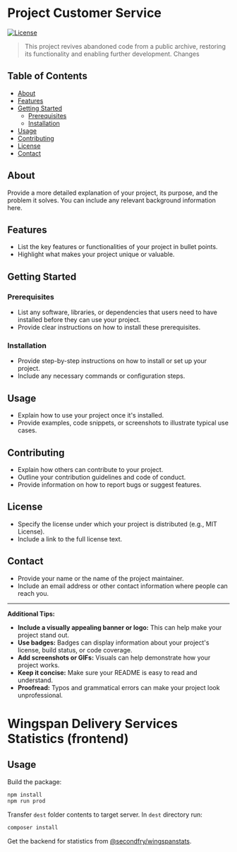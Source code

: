 # Project Customer Service

[![License](https://img.shields.io/badge/License-MIT-yellow.svg)](https://opensource.org/licenses/MIT)

> This project revives abandoned code from a public archive, restoring its functionality and enabling further development.
> Changes

## Table of Contents

- [About](#about)
- [Features](#features)
- [Getting Started](#getting-started)
    - [Prerequisites](#prerequisites)
    - [Installation](#installation)
- [Usage](#usage)
- [Contributing](#contributing)
- [License](#license)
- [Contact](#contact)

## About

Provide a more detailed explanation of your project, its purpose, and the problem it solves. You can include any relevant background information here.

## Features

- List the key features or functionalities of your project in bullet points.
- Highlight what makes your project unique or valuable.

## Getting Started

### Prerequisites

- List any software, libraries, or dependencies that users need to have installed before they can use your project.
- Provide clear instructions on how to install these prerequisites.

### Installation

- Provide step-by-step instructions on how to install or set up your project.
- Include any necessary commands or configuration steps.

## Usage

- Explain how to use your project once it's installed.
- Provide examples, code snippets, or screenshots to illustrate typical use cases.

## Contributing

- Explain how others can contribute to your project.
- Outline your contribution guidelines and code of conduct.
- Provide information on how to report bugs or suggest features.

## License

- Specify the license under which your project is distributed (e.g., MIT License).
- Include a link to the full license text.

## Contact

- Provide your name or the name of the project maintainer.
- Include an email address or other contact information where people can reach you.

---

**Additional Tips:**

- **Include a visually appealing banner or logo:** This can help make your project stand out.
- **Use badges:** Badges can display information about your project's license, build status, or code coverage.
- **Add screenshots or GIFs:** Visuals can help demonstrate how your project works.
- **Keep it concise:** Make sure your README is easy to read and understand.
- **Proofread:** Typos and grammatical errors can make your project look unprofessional.





# Wingspan Delivery Services Statistics (frontend)

## Usage

Build the package:

```bash
npm install
npm run prod
```

Transfer `dest` folder contents to target server. In `dest` directory run:

```bash
composer install
```

Get the backend for statistics from [@secondfry/wingspanstats](https://github.com/secondfry/wingspanstats).
